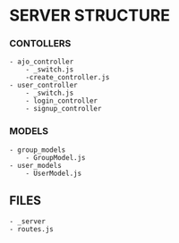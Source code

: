 # SERVER STRUCTURE

### CONTOLLERS

    - ajo_controller
        - _switch.js
        -create_controller.js
    - user_controller
        - _switch.js
        - login_controller
        - signup_controller

### MODELS

    - group_models
        - GroupModel.js
    - user_models
        - UserModel.js

## FILES

    - _server
    - routes.js
